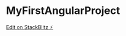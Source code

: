 # MyFirstAngularProject

[Edit on StackBlitz ⚡️](https://stackblitz.com/edit/stackblitz-starters-d9rbnm)